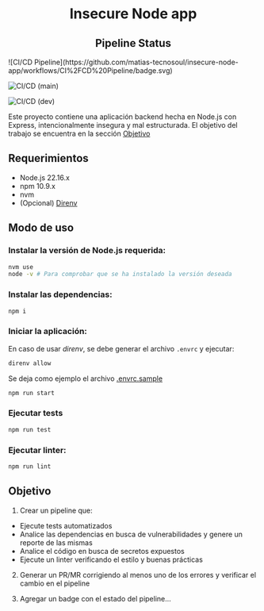 <div align="center">
<h1> Insecure Node app </h1>
<!-- Badge del estado del pipeline -->
<h2>Pipeline Status</h2>
</div>
![CI/CD Pipeline](https://github.com/matias-tecnosoul/insecure-node-app/workflows/CI%2FCD%20Pipeline/badge.svg)

![CI/CD (main)](https://github.com/matias-tecnosoul/insecure-node-app/actions/workflows/ci.yml/badge.svg?branch=main)

![CI/CD (dev)](https://github.com/matias-tecnosoul/insecure-node-app/actions/workflows/ci.yml/badge.svg?branch=badge)


Este proyecto contiene una aplicación backend hecha en Node.js con Express,
intencionalmente insegura y mal estructurada.
El objetivo del trabajo se encuentra en la sección [Objetivo](#objetivo)



## Requerimientos

* Node.js 22.16.x
* npm 10.9.x
* nvm
* (Opcional) [Direnv](https://direnv.net/)

## Modo de uso

### Instalar la versión de Node.js requerida:
```bash
nvm use
node -v # Para comprobar que se ha instalado la versión deseada
```

### Instalar las dependencias:
```bash
npm i
```

### Iniciar la aplicación:

En caso de usar *direnv*, se debe generar el archivo `.envrc` y ejecutar:
```bash
direnv allow
```

Se deja como ejemplo el archivo [.envrc.sample](.envrc.sample)

```bash
npm run start
```
### Ejecutar tests
```bash
npm run test
```

### Ejecutar linter:
```bash
npm run lint
```


## Objetivo

1. Crear un pipeline que:
- Ejecute tests automatizados
- Analice las dependencias en busca de vulnerabilidades y genere un reporte de las
mismas
- Analice el código en busca de secretos expuestos
- Ejecute un linter verificando el estilo y buenas prácticas

2. Generar un PR/MR corrigiendo al menos uno de los errores y verificar el
cambio en el pipeline

3. Agregar un badge con el estado del pipeline...


